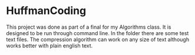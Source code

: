 # HuffmanCoding
This project was done as part of a final for my Algorithms class.
It is designed to be run through command line. In the folder there are some test text files. The compression algorithm can work on any size of text although works better with plain english text. 
